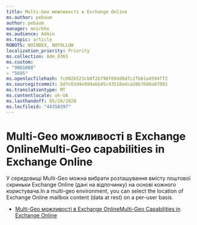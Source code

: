 ```yaml
---
title: Multi-Geo можливості в Exchange Online
ms.author: pebaum
author: pebaum
manager: mnirkhe
ms.audience: Admin
ms.topic: article
ROBOTS: NOINDEX, NOFOLLOW
localization_priority: Priority
ms.collection: Adm_O365
ms.custom:
- "9001088"
- "5695"
ms.openlocfilehash: 7c002b523cb8f2b796f69dd0dfc2fb61a4594ff2
ms.sourcegitcommit: bd7c03d4e994abb45c43510adca20b7600a87091
ms.translationtype: MT
ms.contentlocale: uk-UA
ms.lasthandoff: 05/20/2020
ms.locfileid: "44358397"
---
```

# <a name="multi-geo-capabilities-in-exchange-online"></a><span data-ttu-id="f63e6-102">Multi-Geo можливості в Exchange Online</span><span class="sxs-lookup"><span data-stu-id="f63e6-102">Multi-Geo capabilities in Exchange Online</span></span>

<span data-ttu-id="f63e6-103">У середовищі Multi-Geo можна вибрати розташування вмісту поштової скриньки Exchange Online (дані на відпочинку) на основі кожного користувача.</span><span class="sxs-lookup"><span data-stu-id="f63e6-103">In a multi-geo environment, you can select the location of Exchange Online mailbox content (data at rest) on a per-user basis.</span></span>
- [<span data-ttu-id="f63e6-104">Multi-Geo можливості в Exchange Online</span><span class="sxs-lookup"><span data-stu-id="f63e6-104">Multi-Geo Capabilities in Exchange Online</span></span>](https://docs.microsoft.com/office365/enterprise/multi-geo-capabilities-in-exchange-online)

